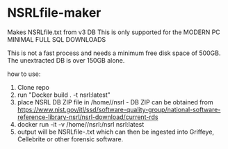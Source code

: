 # NSRLfile-maker
Makes NSRLfile.txt from v3 DB
This is only supported for the MODERN PC MINIMAL FULL SQL DOWNLOADS

This is not a fast process and needs a minimum free disk space of 500GB. The unextracted DB is over 150GB alone.


how to use:
1. Clone repo
2. run "Docker build . -t nsrl:latest"
3. place NSRL DB ZIP file in /home/<user>/nsrl - DB ZIP can be obtained from https://www.nist.gov/itl/ssd/software-quality-group/national-software-reference-library-nsrl/nsrl-download/current-rds
4. docker run -it -v /home/<user>/nsrl:/nsrl nsrl:latest
5. output will be NSRLfile-<date>.txt which can then be ingested into Griffeye, Cellebrite or other forensic software.
